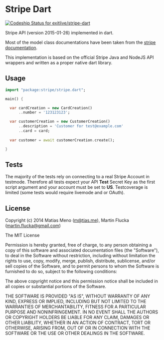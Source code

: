 # Stripe Dart

[ ![Codeship Status for exitlive/stripe-dart](https://codeship.com/projects/5507d630-62a5-0132-dd06-4e545b297600/status?branch=master)](https://codeship.com/projects/52114)


Stripe API (version 2015-01-26) implemented in dart.

Most of the model class documentations have been taken from the
[stripe documentation](https://stripe.com/docs).

This implementation is based on the official Stripe Java and NodeJS API wrappers
and written as a proper native dart library.


## Usage

```dart
import "package:stripe/stripe.dart";

main() {

  var cardCreation = new CardCreation()
      ..number = '123123123';

  var customerCreation = new CustomerCreation()
      ..description = 'Customer for test@example.com'
      ..card = card;
      
  var customer = await customerCreation.create();

}
```

## Tests

The majority of the tests rely on connecting to a real Stripe Account in
testmode.
Therefore all tests expect your API **Test** Secret Key as the first script
argument and your account must be set to **US**. Testcoverage is limited (some
tests would require livemode and or OAuth).


## License

Copyright (c) 2014 Matias Meno (m@tias.me), Martin Flucka (martin.flucka@gmail.com)

The MIT License

Permission is hereby granted, free of charge, to any person obtaining a copy
of this software and associated documentation files (the "Software"), to deal
in the Software without restriction, including without limitation the rights
to use, copy, modify, merge, publish, distribute, sublicense, and/or sell
copies of the Software, and to permit persons to whom the Software is
furnished to do so, subject to the following conditions:

The above copyright notice and this permission notice shall be included in all
copies or substantial portions of the Software.

THE SOFTWARE IS PROVIDED "AS IS", WITHOUT WARRANTY OF ANY KIND, EXPRESS OR
IMPLIED, INCLUDING BUT NOT LIMITED TO THE WARRANTIES OF MERCHANTABILITY,
FITNESS FOR A PARTICULAR PURPOSE AND NONINFRINGEMENT. IN NO EVENT SHALL THE
AUTHORS OR COPYRIGHT HOLDERS BE LIABLE FOR ANY CLAIM, DAMAGES OR OTHER
LIABILITY, WHETHER IN AN ACTION OF CONTRACT, TORT OR OTHERWISE, ARISING FROM,
OUT OF OR IN CONNECTION WITH THE SOFTWARE OR THE USE OR OTHER DEALINGS IN THE
SOFTWARE.

